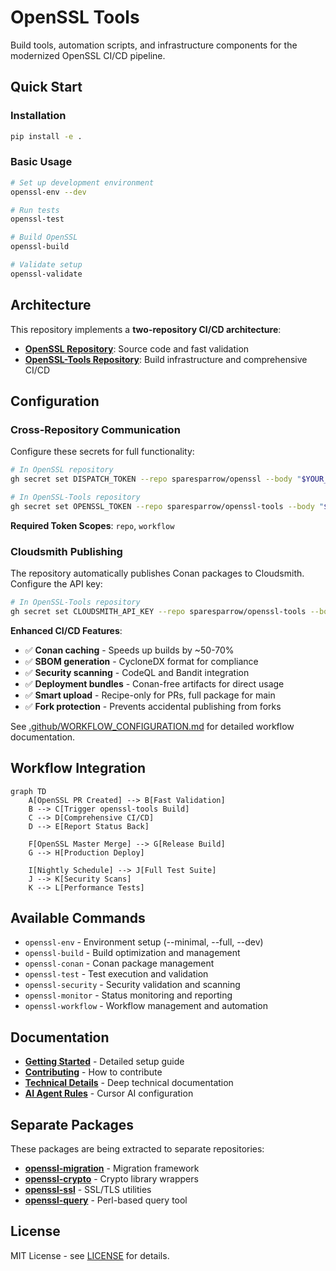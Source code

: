 # OpenSSL Tools

Build tools, automation scripts, and infrastructure components for the modernized OpenSSL CI/CD pipeline.

## Quick Start

### Installation

```bash
pip install -e .
```

### Basic Usage

```bash
# Set up development environment
openssl-env --dev

# Run tests
openssl-test

# Build OpenSSL
openssl-build

# Validate setup
openssl-validate
```

## Architecture

This repository implements a **two-repository CI/CD architecture**:

- **[OpenSSL Repository](https://github.com/sparesparrow/openssl)**: Source code and fast validation
- **[OpenSSL-Tools Repository](https://github.com/sparesparrow/openssl-tools)**: Build infrastructure and comprehensive CI/CD

## Configuration

### Cross-Repository Communication

Configure these secrets for full functionality:

```bash
# In OpenSSL repository
gh secret set DISPATCH_TOKEN --repo sparesparrow/openssl --body "$YOUR_GITHUB_TOKEN"

# In OpenSSL-Tools repository  
gh secret set OPENSSL_TOKEN --repo sparesparrow/openssl-tools --body "$YOUR_GITHUB_TOKEN"
```

**Required Token Scopes**: `repo`, `workflow`

### Cloudsmith Publishing

The repository automatically publishes Conan packages to Cloudsmith. Configure the API key:

```bash
# In OpenSSL-Tools repository
gh secret set CLOUDSMITH_API_KEY --repo sparesparrow/openssl-tools --body "$YOUR_CLOUDSMITH_API_KEY"
```

**Enhanced CI/CD Features**:
- ✅ **Conan caching** - Speeds up builds by ~50-70%
- ✅ **SBOM generation** - CycloneDX format for compliance
- ✅ **Security scanning** - CodeQL and Bandit integration
- ✅ **Deployment bundles** - Conan-free artifacts for direct usage
- ✅ **Smart upload** - Recipe-only for PRs, full package for main
- ✅ **Fork protection** - Prevents accidental publishing from forks

See [.github/WORKFLOW_CONFIGURATION.md](.github/WORKFLOW_CONFIGURATION.md) for detailed workflow documentation.

## Workflow Integration

```mermaid
graph TD
    A[OpenSSL PR Created] --> B[Fast Validation]
    B --> C[Trigger openssl-tools Build]
    C --> D[Comprehensive CI/CD]
    D --> E[Report Status Back]
    
    F[OpenSSL Master Merge] --> G[Release Build]
    G --> H[Production Deploy]
    
    I[Nightly Schedule] --> J[Full Test Suite]
    J --> K[Security Scans]
    K --> L[Performance Tests]
```

## Available Commands

- `openssl-env` - Environment setup (--minimal, --full, --dev)
- `openssl-build` - Build optimization and management
- `openssl-conan` - Conan package management
- `openssl-test` - Test execution and validation
- `openssl-security` - Security validation and scanning
- `openssl-monitor` - Status monitoring and reporting
- `openssl-workflow` - Workflow management and automation

## Documentation

- **[Getting Started](docs/README.md)** - Detailed setup guide
- **[Contributing](docs/CONTRIBUTING.md)** - How to contribute
- **[Technical Details](.cursor/docs/)** - Deep technical documentation
- **[AI Agent Rules](.cursor/rules/)** - Cursor AI configuration

## Separate Packages

These packages are being extracted to separate repositories:

- **[openssl-migration](https://github.com/sparesparrow/openssl-migration)** - Migration framework
- **[openssl-crypto](https://github.com/sparesparrow/openssl-crypto)** - Crypto library wrappers  
- **[openssl-ssl](https://github.com/sparesparrow/openssl-ssl)** - SSL/TLS utilities
- **[openssl-query](https://github.com/sparesparrow/openssl-query)** - Perl-based query tool

## License

MIT License - see [LICENSE](LICENSE) for details.